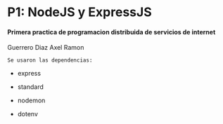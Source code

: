 # P1: NodeJS y ExpressJS
#### Primera practica de programacion distribuida de servicios de internet

Guerrero Diaz Axel Ramon

    Se usaron las dependencias:

- express

- standard

- nodemon

- dotenv